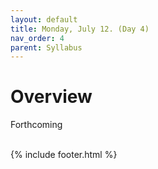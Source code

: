 ```yaml
---
layout: default
title: Monday, July 12. (Day 4)
nav_order: 4
parent: Syllabus
---
```

# Overview

Forthcoming



<br/>
{% include footer.html %}

